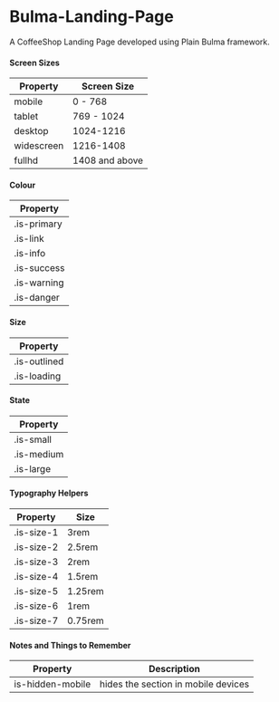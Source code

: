 # Bulma-Landing-Page
A CoffeeShop Landing Page developed using Plain Bulma framework.

#### Screen Sizes

Property | Screen Size
--------------|------------------
 mobile | 0 - 768 
 tablet | 769 - 1024 
 desktop | 1024-1216
 widescreen | 1216-1408
 fullhd | 1408 and above

#### Colour

Property |
--------------|
.is-primary |
.is-link |
.is-info |
.is-success |
.is-warning |
.is-danger |

#### Size

Property |
--------------|
.is-outlined |
.is-loading |

#### State

Property |
--------------|
.is-small |
.is-medium |
.is-large |

#### Typography Helpers

Property | Size 
--------------|------------
.is-size-1 | 3rem
.is-size-2	| 2.5rem
.is-size-3	| 2rem
.is-size-4	| 1.5rem
.is-size-5	| 1.25rem
.is-size-6	| 1rem
.is-size-7	| 0.75rem

#### Notes and Things to Remember

Property | Description
--------------|------------------
is-hidden-mobile  | hides the section in mobile devices
